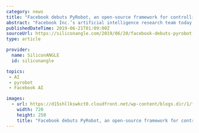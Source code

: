 ```yaml
---
category: news
title: "Facebook debuts PyRobot, an open-source framework for controlling robots"
abstract: "Facebook Inc.’s artificial intelligence research team today open-sourced a new robotics framework called PyRobot. Developed alongside researchers from Carnegie Mellon University, PyRobot is ..."
publishedDateTime: 2019-06-21T01:09:00Z
sourceUrl: https://siliconangle.com/2019/06/20/facebook-debuts-pyrobot-open-source-framework-controlling-robots/
type: article

provider:
  name: SiliconANGLE
  id: siliconangle

topics:
 - AI
 - pyrobot
 - Facebook AI

images:
  - url: https://d15shllkswkct0.cloudfront.net/wp-content/blogs.dir/1/files/2019/06/65208991_366432120743262_8971157212042887168_n.gif
    width: 720
    height: 250
    title: "Facebook debuts PyRobot, an open-source framework for controlling robots"
---
```

